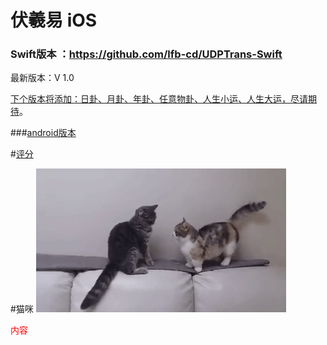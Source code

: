 # 伏羲易 iOS

### Swift版本 ：https://github.com/lfb-cd/UDPTrans-Swift


最新版本：V 1.0

[下个版本将添加：日卦、月卦、年卦、任意物卦、人生小运、人生大运，尽请期待](http://www.bai.com)。

###[android版本](http://www.baidu.com)



#[评分](http://www.the9.com)

#猫咪
![image](https://github.com/mengzhihoing/json/blob/master/2.gif)

<font color=red>内容</font> 
